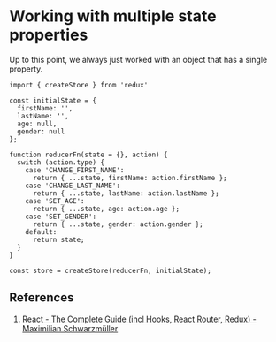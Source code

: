 # Working with multiple state properties

Up to this point, we always just worked with an object that has a single property.

```react
import { createStore } from 'redux'

const initialState = { 
  firstName: '', 
  lastName: '', 
  age: null, 
  gender: null 
};

function reducerFn(state = {}, action) {
  switch (action.type) {
    case 'CHANGE_FIRST_NAME':
      return { ...state, firstName: action.firstName };
    case 'CHANGE_LAST_NAME':
      return { ...state, lastName: action.lastName };
    case 'SET_AGE':
      return { ...state, age: action.age };
    case 'SET_GENDER':
      return { ...state, gender: action.gender };
    default:
      return state;
  }
}

const store = createStore(reducerFn, initialState);
```



## References

1. [React - The Complete Guide (incl Hooks, React Router, Redux) - Maximilian Schwarzmüller](https://www.udemy.com/course/react-the-complete-guide-incl-redux/)